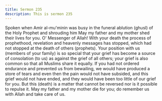 ```yaml
---
title: Sermon 235
description: This is sermon 235
---
```


Spoken when Amir al-mu'minin was busy in the funeral ablution
(ghusl) of the Holy Prophet and shrouding him
May my father and my mother shed their lives for you. O' Messenger of Allah! With your
death the process of prophethood, revelation and heavenly messages has stopped, which had
not stopped at the death of others (prophets).
Your position with us (members of your family) is so special that your grief has become a
source of consolation (to us) as against the grief of all others; your grief is also common so
that all Muslims share it equally.
If you had not ordered endurance and prevented us from bewailing, we would have produced
a store of tears and even then the pain would not have subsided, and this grief would not have
ended, and they would have been too little of our grief for you. But this (death) is a matter
that cannot be reversed nor is it possible to repulse it.
May my father and my mother die for you; do remember us with Allah and take care of us.